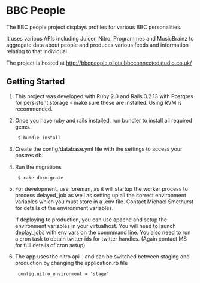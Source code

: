 BBC People
=========

The BBC people project displays profiles for various BBC personalities. 

It uses various APIs including Juicer, Nitro, Programmes and MusicBrainz to aggregate data about people and produces various feeds and information relating to that individual.

The project is hosted at http://bbcpeople.pilots.bbcconnectedstudio.co.uk/

        
## Getting Started

1. This project was developed with Ruby 2.0 and Rails 3.2.13 with Postgres for persistent storage - make sure these are installed. Using RVM is recommended.

2. Once you have ruby and rails installed, run bundler to install all required gems.

        $ bundle install
   
3. Create the config/database.yml file with the settings to access your postres db.

4. Run the migrations

        $ rake db:migrate

5. For development, use foreman, as it will startup the worker process to process delayed_job as well as setting up all the correct environment variables which you must store in a .env file. Contact Michael Smethurst for details of the environment variables.
   
   If deploying to production, you can use apache and setup the environment variables in your virtualhost. You will need to launch deplay_jobs with env vars on the commmand line. You also need to run a cron task to obtain twitter ids for twitter handles. (Again contact MS for full details of cron setup)

6. The app uses the nitro api - and can be switched between staging and production by changing the application.rb file

        config.nitro_environment = 'stage'
 
